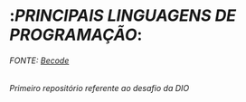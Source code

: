# :*PRINCIPAIS LINGUAGENS DE PROGRAMAÇÃO*:
###### FONTE:  [Becode](https://becode.com.br/principais-linguagens-de-programacao/)

###### _Primeiro repositório referente ao desafio da DIO_
